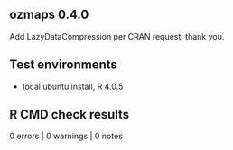 ## ozmaps 0.4.0

Add LazyDataCompression per CRAN request, thank you. 


## Test environments

* local ubuntu install, R 4.0.5

## R CMD check results

0 errors | 0 warnings | 0 notes
